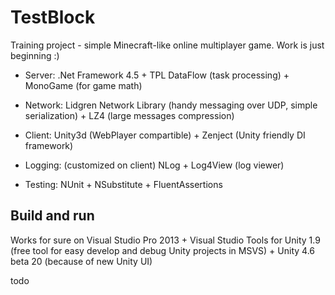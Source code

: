 TestBlock
=========

Training project - simple Minecraft-like online multiplayer game. Work is just beginning :)

* Server: .Net Framework 4.5 + TPL DataFlow (task processing) + MonoGame (for game math)

* Network: Lidgren Network Library (handy messaging over UDP, simple serialization) + LZ4 (large messages compression)

* Client: Unity3d (WebPlayer compartible) + Zenject (Unity friendly DI framework)

* Logging: (customized on client) NLog + Log4View (log viewer)

* Testing: NUnit + NSubstitute + FluentAssertions

Build and run
-------------

Works for sure on Visual Studio Pro 2013 + Visual Studio Tools for Unity 1.9 (free tool for easy develop and debug Unity projects in MSVS) + Unity 4.6 beta 20 (because of new Unity UI)

todo
